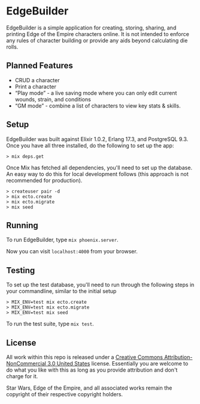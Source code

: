 # EdgeBuilder

EdgeBuilder is a simple application for creating, storing, sharing, and printing Edge of the Empire characters online. It is not intended to enforce any rules of character building or provide any aids beyond calculating die rolls.

## Planned Features

* CRUD a character
* Print a character
* “Play mode” - a live saving mode where you can only edit current wounds, strain, and conditions
* “GM mode” - combine a list of characters to view key stats & skills.

## Setup

EdgeBuilder was built against Elixir 1.0.2, Erlang 17.3, and PostgreSQL 9.3. Once you have all three installed, do the following to set up the app:

```
> mix deps.get
```

Once Mix has fetched all dependencies, you'll need to set up the database. An easy way to do this for local development follows (this approach is not recommended for production).

```
> createuser pair -d
> mix ecto.create
> mix ecto.migrate
> mix seed
```

## Running

To run EdgeBuilder, type `mix phoenix.server`.

Now you can visit `localhost:4000` from your browser.

## Testing
To set up the test database, you'll need to run through the following steps in your commandline, similar to the initial setup
```
> MIX_ENV=test mix ecto.create
> MIX_ENV=test mix ecto.migrate
> MIX_ENV=test mix seed
```

To run the test suite, type `mix test`.

## License

All work within this repo is released under a [Creative Commons Attribution-NonCommercial 3.0 United States](https://creativecommons.org/licenses/by-nc/3.0/us/) license. Essentially you are welcome to do what you like with this as long as you provide attribution and don't charge for it.

Star Wars, Edge of the Empire, and all associated works remain the copyright of their respective copyright holders.
